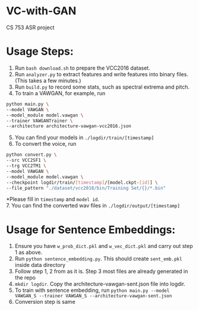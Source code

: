 # VC-with-GAN
CS 753 ASR project


# Usage Steps:
1. Run `bash download.sh` to prepare the VCC2016 dataset.
2. Run `analyzer.py` to extract features and write features into binary files. (This takes a few minutes.)
3. Run `build.py` to record some stats, such as spectral extrema and pitch.
4. To train a VAWGAN, for example, run
```bash
python main.py \
--model VAWGAN \
--model_module model.vawgan \
--trainer VAWGANTrainer \
--architecture architecture-vawgan-vcc2016.json
```
5. You can find your models in `./logdir/train/[timestamp]`
6. To convert the voice, run
```bash
python convert.py \
--src VCC2SF1 \
--trg VCC2TM1 \
--model VAWGAN \
--model_module model.vawgan \
--checkpoint logdir/train/[timestamp]/[model.ckpt-[id]] \
--file_pattern "./dataset/vcc2018/bin/Training Set/{}/*.bin"
```  
*Please fill in `timestamp` and `model id`.  
7. You can find the converted wav files in `./logdir/output/[timestamp]`  

# Usage for Sentence Embeddings:
1. Ensure you have `w_prob_dict.pkl` and `w_vec_dict.pkl` and carry out step 1 as above.
2. Run `python sentence_embedding.py`. This should create `sent_emb.pkl` inside data directory
3. Follow step 1, 2 from as it is. Step 3 most files are already generated in the repo
4. `mkdir logdir`. Copy the architecture-vawgan-sent.json file into logdir.
5. To train with sentence embedding, run
`python main.py --model VAWGAN_S --trainer VAWGAN_S --architecture-vawgan-sent.json`
6. Conversion step is same
